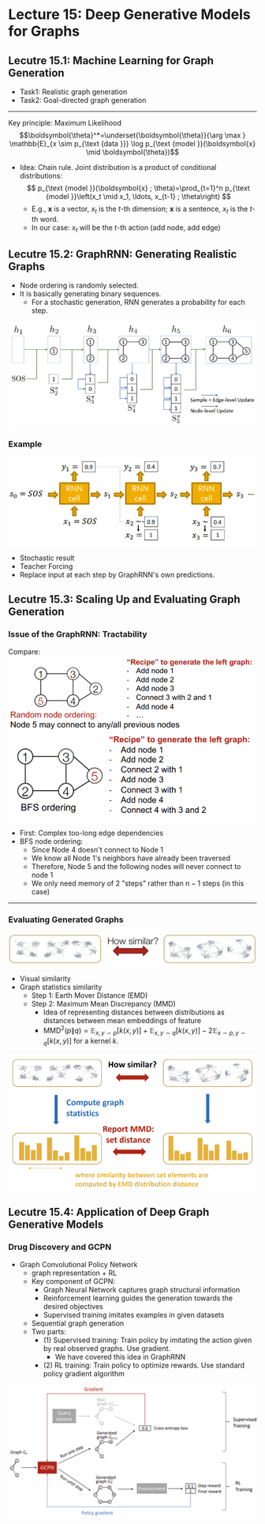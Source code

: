 # Lecture 15: Deep Generative Models for Graphs

## Lecutre 15.1: Machine Learning for Graph Generation
- Task1: Realistic graph generation
- Task2: Goal-directed graph generation
---
Key principle: Maximum Likelihood
$$\boldsymbol{\theta}^*=\underset{\boldsymbol{\theta}}{\arg \max } \mathbb{E}_{x \sim p_{\text {data }}} \log p_{\text {model }}(\boldsymbol{x} \mid \boldsymbol{\theta})$$

- Idea: Chain rule. Joint distribution is a product of conditional distributions: $$ p_{\text {model }}(\boldsymbol{x} ; \theta)=\prod_{t=1}^n p_{\text {model }}\left(x_t \mid x_1, \ldots, x_{t-1} ; \theta\right) $$
    * E.g., $\boldsymbol{x}$ is a vector, $x_t$ is the $t$-th dimension; $\boldsymbol{x}$ is a sentence, $x_t$ is the $t$-th word.
    * In our case: $x_t$ will be the $t$-th action (add node, add edge)


## Lecutre 15.2:  GraphRNN: Generating Realistic Graphs

- Node ordering is randomly selected.
- It is basically generating binary sequences.
    - For a stochastic generation, RNN generates a probability for each step.

![image](src/cs224w_15_1.png)

### Example

![image](src/cs224w_15_2.png)
- Stochastic result
- Teacher Forcing
- Replace input at each step by GraphRNN's own predictions.

## Lecutre 15.3: Scaling Up and Evaluating Graph Generation
### Issue of the GraphRNN: Tractability
Compare:
![image](src/cs224w_15_3.png)
![image](src/cs224w_15_4.png)

- First: Complex too-long edge dependencies
- BFS node ordering:
    - Since Node 4 doesn't connect to Node 1
    - We know all Node 1's neighbors have already been traversed
    - Therefore, Node 5 and the following nodes will never connect to node 1
    - We only need memory of 2 "steps" rather than $\mathrm{n}-1$ steps (in this case)

---

### Evaluating Generated Graphs
![image](src/cs224w_15_5.png)
- Visual similarity
- Graph statistics similarity
    - Step 1: Earth Mover Distance (EMD)
    - Step 2: Maximum Mean Discrepancy (MMD)
        - Idea of representing distances between distributions as distances between mean embeddings of feature
        - $\operatorname{MMD}^2(p \| q) =\mathbb{E}_{x, y \sim p}[k(x, y)]+\mathbb{E}_{x, y \sim q}[k(x, y)]  -2 \mathbb{E}_{x \sim p, y \sim q}[k(x, y)]$ for a kernel $k$.

![image](src/cs224w_15_6.png)

## Lecutre 15.4: Application of Deep Graph Generative Models

### Drug Discovery and GCPN
- Graph Convolutional Policy Network
    - graph representation + RL
    - Key component of GCPN:
        - Graph Neural Network captures graph structural information
        - Reinforcement learning guides the generation towards the desired objectives
        - Supervised training imitates examples in given datasets
    - Sequential graph generation
    - Two parts:
        - (1) Supervised training: Train policy by imitating the action given by real observed graphs. Use gradient.
            - We have covered this idea in GraphRNN
        - (2) RL training: Train policy to optimize rewards. Use standard policy gradient algorithm

![image](src/cs224w_15_7.png)
